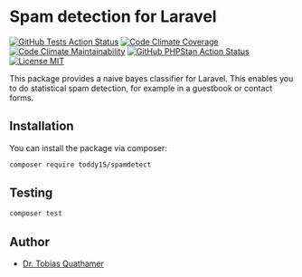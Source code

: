 # Spam detection for Laravel

[![GitHub Tests Action Status](https://img.shields.io/github/workflow/status/toddy15/spamdetect/run-tests?label=tests)](https://github.com/toddy15/spamdetect/actions?query=workflow%3Arun-tests+branch%3Amain)
[![Code Climate Coverage](https://img.shields.io/codeclimate/coverage-letter/toddy15/spamdetect)](https://codeclimate.com/github/toddy15/spamdetect)
[![Code Climate Maintainability](https://img.shields.io/codeclimate/maintainability/toddy15/spamdetect)](https://codeclimate.com/github/toddy15/spamdetect)
[![GitHub PHPStan Action Status](https://img.shields.io/github/workflow/status/toddy15/spamdetect/PHPStan?label=PHPStan%20level%209)](https://github.com/toddy15/spamdetect/actions?query=workflow%3Aphpstan+branch%3Amain)
[![License MIT](https://img.shields.io/github/license/toddy15/spamdetect?color=brightgreen)](https://github.com/toddy15/spamdetect/LICENSE.md)

This package provides a naive bayes classifier for Laravel.
This enables you to do statistical spam detection,
for example in a guestbook or contact forms.

## Installation

You can install the package via composer:

```bash
composer require toddy15/spamdetect
```

## Testing

```bash
composer test
```

## Author

- [Dr. Tobias Quathamer](https://github.com/toddy15)
